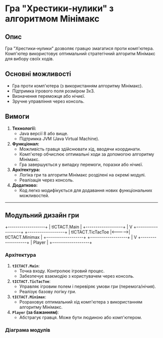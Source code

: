 # Гра "Хрестики-нулики" з алгоритмом Мінімакс

## Опис
Гра "Хрестики-нулики" дозволяє гравцю змагатися проти комп'ютера. Комп'ютер використовує оптимальний стратегічний алгоритм Мінімакс для вибору своїх ходів.

## Основні можливості
- Гра проти комп'ютера (з використанням алгоритму Мінімакс).
- Підтримка ігрового поля розміром 3x3.
- Визначення переможця або нічиєї.
- Зручне управління через консоль.

## Вимоги
1. **Технології:**
   - Java версії 8 або вище.
   - Підтримка JVM (Java Virtual Machine).
2. **Функціонал:**
   - Можливість гравця здійснювати хід, вводячи координати.
   - Комп'ютер обчислює оптимальні ходи за допомогою алгоритму Мінімакс.
   - Гра завершується у випадку перемоги, поразки або нічиєї.
3. **Архітектура:**
   - Логіка гри та алгоритм Мінімакс розділені на окремі модулі.
   - Реалізація через консоль.
4. **Додатково:**
   - Код легко модифікується для додавання нових функціональних можливостей.

---

## Модульний дизайн гри
+-------------------+
|   tICTACT.Main    |
+-------------------+
|
V
+-------------------+       +-------------------+
| tICTACT.TicTacToe |<----->|  tICTACT.Minimax  |
+-------------------+       +-------------------+
|
V
+-------------------+
|       Player      |
+-------------------+

### Архітектура
1. **`tICTACT.Main`**:
   - Точка входу. Контролює ігровий процес.
   - Забезпечує взаємодію з користувачем через консоль.
2. **`tICTACT.TicTacToe`**:
   - Управляє ігровим полем і перевіряє умови гри (перемога/нічия).
   - Реалізує базову логіку гри.
3. **`tICTACT.Minimax`**:
   - Розраховує оптимальний хід комп'ютера з використанням алгоритму Мінімакс.
4. **`Player` (за бажанням)**:
   - Абстрагує гравця. Може бути людиною або комп'ютером.

### Діаграма модулів
